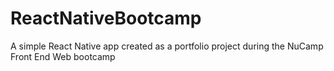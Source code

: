 # ReactNativeBootcamp
A simple React Native app created as a portfolio project during the NuCamp Front End Web bootcamp
